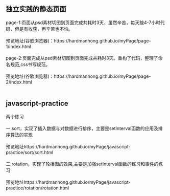 <h2>独立实践的静态页面</h2>
<div>page-1:页面从psd素材切图到页面完成共耗时3天，虽然辛苦，每天敲4-7小时代码，但是有收获，再辛苦也不怕。</div><br>
<div>预览地址(谷歌浏览器)：https://hardmanhong.github.io/myPage/page-1/index.html</div>
<div><br></div>
<div>page-2:页面完成从psd素材切图到页面完成共耗时3天。重构了代码，整理了命名规范,css书写规范。</div><br>
<div>预览地址(谷歌浏览器)：https://hardmanhong.github.io/myPage/page-2/index.html</div>
<div><br></div>
<h2>javascript-practice</h2>
<div>两个练习</div><br>
<div>一.sort，实现了插入数据与对数据进行排序，主要是setInterval函数的应用及排序算法的实现</div><br>
<div>预览地址https://hardmanhong.github.io/myPage/javascript-practice/sort/sort.html</div>
<div><br></div>
<div>二.rotation，实现了轮播图的效果,主要是加强setInterval函数的练习和事件的练习</div><br>
<div>预览地址https://hardmanhong.github.io/myPage/javascript-practice/rotation/rotation.html</div>

